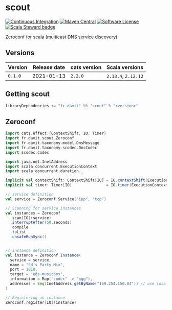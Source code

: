# scout

[![Continuous Integration](https://github.com/RustedBones/scout/actions/workflows/ci.yml/badge.svg)](https://github.com/RustedBones/scout/actions/workflows/ci.yml)
[![Maven Central](https://maven-badges.herokuapp.com/maven-central/fr.davit/scout_2.13/badge.svg)](https://maven-badges.herokuapp.com/maven-central/fr.davit/scout_2.13)
[![Software License](https://img.shields.io/badge/license-Apache%202-brightgreen.svg?style=flat)](LICENSE)
[![Scala Steward badge](https://img.shields.io/badge/Scala_Steward-helping-blue.svg?style=flat&logo=data:image/png;base64,iVBORw0KGgoAAAANSUhEUgAAAA4AAAAQCAMAAAARSr4IAAAAVFBMVEUAAACHjojlOy5NWlrKzcYRKjGFjIbp293YycuLa3pYY2LSqql4f3pCUFTgSjNodYRmcXUsPD/NTTbjRS+2jomhgnzNc223cGvZS0HaSD0XLjbaSjElhIr+AAAAAXRSTlMAQObYZgAAAHlJREFUCNdNyosOwyAIhWHAQS1Vt7a77/3fcxxdmv0xwmckutAR1nkm4ggbyEcg/wWmlGLDAA3oL50xi6fk5ffZ3E2E3QfZDCcCN2YtbEWZt+Drc6u6rlqv7Uk0LdKqqr5rk2UCRXOk0vmQKGfc94nOJyQjouF9H/wCc9gECEYfONoAAAAASUVORK5CYII=)](https://scala-steward.org)

Zeroconf for scala (multicast DNS service discovery)

## Versions

| Version | Release date | cats version | Scala versions      |
| ------- | ------------ | -----------  | ------------------- |
| `0.1.0` | 2021-01-13   | `2.2.0`      | `2.13.4`, `2.12.12` |

## Getting scout

```sbt
libraryDependencies += "fr.davit" %% "scout" % "<version>"
```

## Zeroconf

```scala
import cats.effect.{ContextShift, IO, Timer}
import fr.davit.scout.Zeroconf
import fr.davit.taxonomy.model.DnsMessage
import fr.davit.taxonomy.scodec.DnsCodec
import scodec.Codec

import java.net.InetAddress
import scala.concurrent.ExecutionContext
import scala.concurrent.duration._

implicit val contextShift: ContextShift[IO] = IO.contextShift(ExecutionContext.global)
implicit val timer: Timer[IO]               = IO.timer(ExecutionContext.global)

// service definition
val service = Zeroconf.Service("ipp", "tcp")

// Scanning for service instances
val instances = Zeroconf
  .scan[IO](service)
  .interruptAfter(50.seconds)
  .compile
  .toList
  .unsafeRunSync()


// instance definition
val instance = Zeroconf.Instance(
  service = service,
  name = "Ed’s Party Mix",
  port = 1010,
  target = "eds-musicbox", 
  information = Map("codec" -> "ogg"),
  addresses = Seq(InetAddress.getByName("169.254.150.84")) // use local address when left empty
)

// Registering an instance
Zeroconf.register[IO](instance)
```